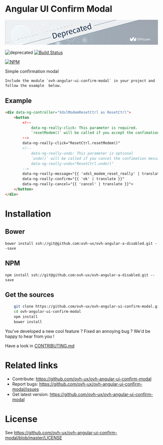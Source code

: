# Angular UI Confirm Modal

![OVH component deprecated](githubBannerDeprecated.png)

![deprecated](https://img.shields.io/badge/status-deprecated-red.svg) [![Build Status](https://travis-ci.org/ovh/angular-a-disabled.svg)](https://travis-ci.org/ovh/angular-a-disabled)

[![NPM](https://nodei.co/npm/ovh-angular-ui-confirm-modal.png?downloads=true&downloadRank=true&stars=true)](https://nodei.co/npm/ovh-angular-ui-confirm-modal/)

Simple confirmation modal

```
Include the module `ovh-angular-ui-confirm-modal` in your project and follow the example  below.
```

## Example

```html
<div data-ng-controller="XdslModemResetCtrl as ResetCtrl">
    <button
        <!--
            data-ng-really-click: This parameter is required.
            `resetModem()` will be called if you accept the confimation message.
        -->
        data-ng-really-click="ResetCtrl.resetModem()"
        <!--
            data-ng-really-undo: This parameter is optional
            `undo()` will be called if you cancel the confimation message.
            data-ng-really-undo="ResetCtrl.undo()"
        -->
        data-ng-really-message="{{ 'xdsl_modem_reset_really' | translate }}"
        data-ng-really-confirm="{{ 'ok' | translate }}"
        data-ng-really-cancel="{{ 'cancel' | translate }}">
    </button>
</div>
```


# Installation

## Bower
    bower install ssh://git@github.com:ovh-ux/ovh-angular-a-disabled.git --save

## NPM

    npm install ssh://git@github.com:ovh-ux/ovh-angular-a-disabled.git --save

## Get the sources

```bash
    git clone https://github.com/ovh-ux/ovh-angular-ui-confirm-modal.git
    cd ovh-angular-ui-confirm-modal
    npm install
    bower install
```

You've developed a new cool feature ? Fixed an annoying bug ? We'd be happy
to hear from you !


Have a look in [CONTRIBUTING.md](https://github.com/ovh-ux/ovh-angular-ui-confirm-modal/blob/master/CONTRIBUTING.md)

# Related links
 
 * Contribute: https://github.com/ovh-ux/ovh-angular-ui-confirm-modal
 * Report bugs: https://github.com/ovh-ux/ovh-angular-ui-confirm-modal/issues
 * Get latest version: https://github.com/ovh-ux/ovh-angular-ui-confirm-modal
 
# License
 
See https://github.com/ovh-ux/ovh-angular-ui-confirm-modal/blob/master/LICENSE
